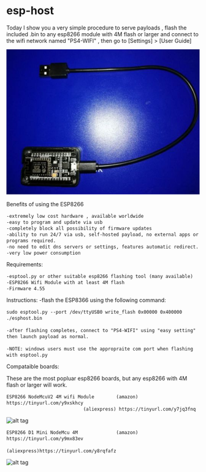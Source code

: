 # esp-host

Today I show you a very simple procedure to serve payloads , flash the included .bin to any esp8266 module with 4M flash or larger and connect to the wifi network named "PS4-WIFI" , then go to [Settings] > [User Guide]

![alt tag](https://raw.githubusercontent.com/Codworth/esp-host/master/esp8266.jpg)


Benefits of using the ESP8266

    -extremely low cost hardware , available worldwide
    -easy to program and update via usb
    -completely block all possibility of firmware updates
    -ability to run 24/7 via usb, self-hosted payload, no external apps or programs required.
    -no need to edit dns servers or settings, features automatic redirect.
    -very low power consumption


Requirements:

    -esptool.py or other suitable esp8266 flashing tool (many available)
    -ESP8266 Wifi Module with at least 4M flash 
    -Firmware 4.55




Instructions:
    -flash the ESP8366 using the following command:

    sudo esptool.py --port /dev/ttyUSB0 write_flash 0x00000 0x400000 ./esphost.bin
    
    -after flashing completes, connect to "PS4-WIFI" using "easy setting"  then launch payload as normal.
    
    -NOTE: windows users must use the appropraite com port when flashing with esptool.py
    
    
    
Compataible boards:

These are the most popluar esp8266 boards, but any esp8266 with 4M flash or larger will work.

    ESP8266 NodeMcuV2 4M wifi Module        (amazon) https://tinyurl.com/y9xskhcy
    			                (aliexpress) https://tinyurl.com/y7jq3fnq
                                
   ![alt tag](https://images-na.ssl-images-amazon.com/images/I/51XTrgJ-HLL._SL500_AC_SS350_.jpg)
   
                                     
    ESP8266 D1 Mini NodeMcu 4M              (amazon) https://tinyurl.com/y9mx83ev
                                            (aliexpress)https://tinyurl.com/y8rqfafz
   ![alt tag](https://images-na.ssl-images-amazon.com/images/I/71EzBFuoVqL._SY355_.jpg)
                               
                               

